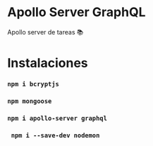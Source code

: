 # Apollo Server GraphQL
Apollo server de tareas 📚


# Instalaciones 
### `npm i bcryptjs`
### `npm mongoose`
### `npm i apollo-server graphql`
###  ` npm i --save-dev nodemon`
